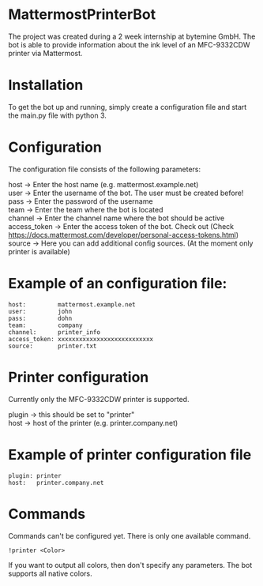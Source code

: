 # MattermostPrinterBot

The project was created during a 2 week internship at bytemine GmbH.
The bot is able to provide information about the ink level of an MFC-9332CDW printer via Mattermost.

# Installation
To get the bot up and running, simply create a configuration file and start the main.py file with python 3.

# Configuration
The configuration file consists of the following parameters:

host -> Enter the host name (e.g. mattermost.example.net)  
user -> Enter the username of the bot. The user must be created before!  
pass -> Enter the password of the username  
team -> Enter the team where the bot is located  
channel -> Enter the channel name where the bot should be active  
access_token -> Enter the access token of the bot. Check out (Check https://docs.mattermost.com/developer/personal-access-tokens.html)  
source -> Here you can add additional config sources. (At the moment only printer is available)

# Example of an configuration file:
```
host:         mattermost.example.net
user:         john
pass:         dohn
team:         company
channel:      printer_info
access_token: xxxxxxxxxxxxxxxxxxxxxxxxxxx
source:       printer.txt
```

# Printer configuration
Currently only the MFC-9332CDW printer is supported.

plugin -> this should be set to "printer"  
host -> host of the printer (e.g. printer.company.net)  

# Example of printer configuration file
```
plugin: printer
host:   printer.company.net
```

# Commands
Commands can't be configured yet.
There is only one available command.
```
!printer <Color>
```
If you want to output all colors, then don't specify any parameters.
The bot supports all native colors.

